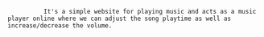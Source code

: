               It's a simple website for playing music and acts as a music player online where we can adjust the song playtime as well as increase/decrease the volume.
